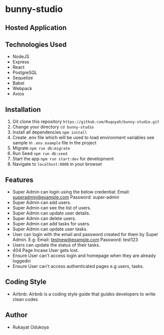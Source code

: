 # bunny-studio

## Hosted Application

## Technologies Used
* NodeJS
* Express
* React
* PostgreSQL
* Sequelize
* Babel
* Webpack
* Axios

## Installation
1.  Git clone this repository `https://github.com/Ruqoyah/bunny-studio.git`
2.  Change your directory `cd bunny-studio`
3.  Install all dependencies `npm install`
4.  Create .env file which will be used to load environment variables see sample in `.env.example` file in the project
5.  Migrate `npm run db:migrate`
6.  Run Seed `npm run db:seed`
7.  Start the app `npm run start:dev` for development 
8.  Navigate to `localhost:8000` in your browser


## Features
- Super Admin can login using the below credential:
    Email: superadmin@example.com
    Password: super-admin
- Super Admin can add users.
- Super Admin can see the list of users.
- Super Admin can update user details.
- Super Admin can delete users.
- Super Admin can add tasks for users.
- Super Admin can update user tasks.
- User can login with the email and password created for them by Super Admin. E.g:
    Email: testnew@example.com
    Password: test123
- Users can update the status of their tasks.
- 404 Page Incase User gets lost.
- Ensure User can't access login and homepage when they are already loggedin
- Ensure User can't access authenticated pages e.g users, tasks.


## Coding Style
- Airbnb: Airbnb is a coding style guide that guides developers to write clean codes

## Author
-  Rukayat Odukoya